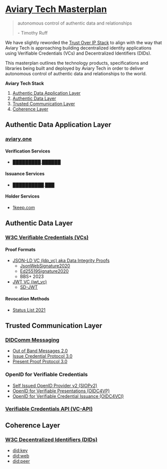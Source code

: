 # [Aviary Tech Masterplan](https://hackmd.io/lK0rJtksTiC4cua_DYu4Lw)

> autonomous control of authentic data and relationships
> 
> \- Timothy Ruff

We have slightly reworded the [Trust Over IP Stack](https://trustoverip.org/toip-model/) to align with the way that Aviary Tech is approaching building decentralized identity applications using Verifiable Credentials (VCs) and Decentralized Identifiers (DIDs).

This masterplan outlines the technology products, specifications and libraries being built and deployed by Aviary Tech in order to deliver autonomous control of authentic data and relationships to the world.

**Aviary Tech Stack**

1. [Authentic Data Application Layer](https://github.com/aviarytech/masterplan/tree/master#authentic-data-application-layer)
2. [Authentic Data Layer](https://github.com/aviarytech/masterplan/tree/master#authentic-data-layer)
3. [Trusted Communication Layer](https://github.com/aviarytech/masterplan/tree/master#trusted-communication-layer)
4. [Coherence Layer](https://github.com/aviarytech/masterplan/tree/master#coherence-layer)


## Authentic Data Application Layer

### [aviary.one](https://aviary.one)

#### Verification Services
* █████████.██████

#### Issuance Services
* ██████████.███

#### Holder Services
* [1keep.com](https://1keep.com)

## Authentic Data Layer

### [W3C Verifiable Credentials (VCs)](https://www.w3.org/TR/vc-data-model/)

#### Proof Formats
* [JSON-LD VC (ldp_vc) aka Data Integrity Proofs](https://www.w3.org/TR/vc-data-model/#data-integrity-proofs)
  * [JsonWebSignature2020](https://www.w3.org/community/reports/credentials/CG-FINAL-lds-jws2020-20220721/)
  * [Ed25519Signature2020](https://w3c-ccg.github.io/di-eddsa-2020/)
  * BBS+ 2023
* [JWT VC (jwt_vc)](https://www.w3.org/TR/vc-data-model/#json-web-token)
  * [SD-JWT](https://datatracker.ietf.org/doc/draft-ietf-oauth-selective-disclosure-jwt/)

#### Revocation Methods

* [Status List 2021](https://w3c-ccg.github.io/vc-status-list-2021/)

## Trusted Communication Layer

### [DIDComm Messaging](https://identity.foundation/didcomm-messaging/spec/)
* [Out of Band Messages 2.0](https://identity.foundation/didcomm-messaging/spec/#out-of-band-messages)
* [Issue Credential Protocol 3.0](https://github.com/decentralized-identity/waci-didcomm/blob/main/issue_credential/README.md)
* [Present Proof Protocol 3.0](https://github.com/decentralized-identity/waci-didcomm/blob/main/present_proof/present-proof-v3.md)

### OpenID for Verifiable Credentials
* [Self Issued OpenID Provider v2 (SIOPv2)](https://openid.net/specs/openid-connect-self-issued-v2-1_0.html)
* [OpenID for Verifiable Presentations (OIDC4VP)](https://openid.net/specs/openid-4-verifiable-presentations-1_0.html)
* [OpenID for Verifiable Credential Issuance (OIDC4VCI)](https://openid.net/specs/openid-4-verifiable-credential-issuance-1_0.html)
### [Verifiable Credentials API (VC-API)](https://w3c-ccg.github.io/vc-api/)

## Coherence Layer

### [W3C Decentralized Identifiers (DIDs)](https://www.w3.org/TR/did-core/)

* [did:key](https://w3c-ccg.github.io/did-method-key/)
* [did:web](https://w3c-ccg.github.io/did-method-web/)
* [did:peer](https://identity.foundation/peer-did-method-spec/)